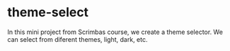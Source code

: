 # theme-select
In this mini project from Scrimbas course, we create a theme selector. We can select from diferent themes, light, dark, etc. 
